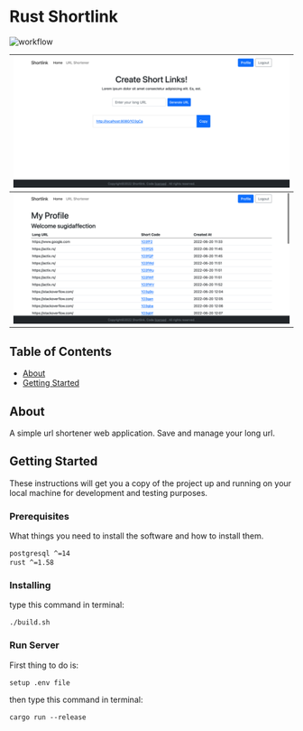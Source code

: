 # Rust Shortlink

![workflow](https://github.com/sugidaffection/rust-shortlink/actions/workflows/rust.yml/badge.svg)

|![screenshot](screenshots/screenshot1.png?)|
|-|
|![screenshot](screenshots/screenshot2.png?1)|

## Table of Contents

- [About](#about)
- [Getting Started](#getting_started)

## About <a name = "about"></a>

A simple url shortener web application. Save and manage your long url.

## Getting Started <a name = "getting_started"></a>

These instructions will get you a copy of the project up and running on your local machine for development and testing purposes.

### Prerequisites

What things you need to install the software and how to install them.

```
postgresql ^=14
rust ^=1.58
```

### Installing

type this command in terminal:
```
./build.sh
```

### Run Server
First thing to do is: 
```
setup .env file
```

then type this command in terminal:
```
cargo run --release
```